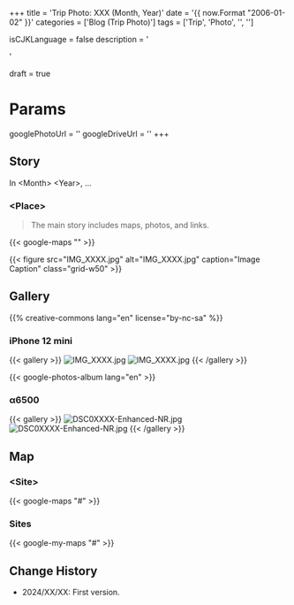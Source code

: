 +++
title = 'Trip Photo: XXX (Month, Year)'
date = '{{ now.Format "2006-01-02" }}'
categories = ['Blog (Trip Photo)']
tags = ['Trip', 'Photo', '<Prefecture>', '<Place>']

isCJKLanguage = false
description = '<Summary by ChatGPT>'

draft = true

# Params
googlePhotoUrl = ''
googleDriveUrl = ''
+++


## Story

In \<Month\> \<Year\>, ...


### \<Place\>

> The main story includes maps, photos, and links.

{{< google-maps "" >}}

{{< figure
    src="IMG_XXXX.jpg"
    alt="IMG_XXXX.jpg"
    caption="Image Caption"
    class="grid-w50"
    >}}


## Gallery

{{% creative-commons lang="en" license="by-nc-sa" %}}


### iPhone 12 mini

{{< gallery >}}
  <img src="IMG_XXXX.jpg" alt="IMG_XXXX.jpg" class="grid-w50" />
  <img src="IMG_XXXX.jpg" alt="IMG_XXXX.jpg" class="grid-w50" />
{{< /gallery >}}

{{< google-photos-album lang="en" >}}


### α6500

{{< gallery >}}
  <img src="DSC0XXXX-Enhanced-NR.jpg" alt="DSC0XXXX-Enhanced-NR.jpg" class="grid-w60" />
  <img src="DSC0XXXX-Enhanced-NR.jpg" alt="DSC0XXXX-Enhanced-NR.jpg" class="grid-w40" />
{{< /gallery >}}


## Map

### \<Site\>

{{< google-maps "#" >}}


### Sites

{{< google-my-maps "#" >}}


## Change History

- 2024/XX/XX: First version.


